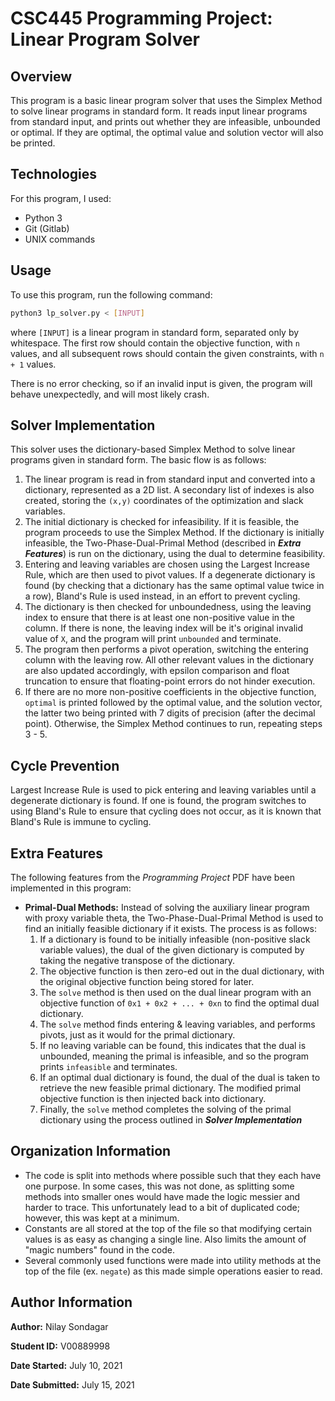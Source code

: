 # CSC445 Programming Project: Linear Program Solver

## Overview
This program is a basic linear program solver that uses the Simplex Method to solve linear programs in standard form. It reads input linear programs from standard input, and prints out whether they are infeasible, unbounded or optimal. If they are optimal, the optimal value and solution vector will also be printed.

## Technologies
For this program, I used:
- Python 3
- Git (Gitlab)
- UNIX commands

## Usage
To use this program, run the following command:
```sh
python3 lp_solver.py < [INPUT]
```
where `[INPUT]` is a linear program in standard form, separated only by whitespace. The first row should contain the objective function, with `n` values, and all subsequent rows should contain the given constraints, with `n + 1` values.

There is no error checking, so if an invalid input is given, the program will behave unexpectedly, and will most likely crash.

## Solver Implementation
This solver uses the dictionary-based Simplex Method to solve linear programs given in standard form. The basic flow is as follows:

1. The linear program is read in from standard input and converted into a dictionary, represented as a 2D list. A secondary list of indexes is also created, storing the `(x,y)` coordinates of the optimization and slack variables.
2. The initial dictionary is checked for infeasibility. If it is feasible, the program proceeds to use the Simplex Method. If the dictionary is initially infeasible, the Two-Phase-Dual-Primal Method (described in **_Extra Features_**) is run on the dictionary, using the dual to determine feasibility.
3. Entering and leaving variables are chosen using the Largest Increase Rule, which are then used to pivot values. If a degenerate dictionary is found (by checking that a dictionary has the same optimal value twice in a row), Bland's Rule is used instead, in an effort to prevent cycling.
4. The dictionary is then checked for unboundedness, using the leaving index to ensure that there is at least one non-positive value in the column. If there is none, the leaving index will be it's original invalid value of `X`, and the program will print `unbounded` and terminate.
5. The program then performs a pivot operation, switching the entering column with the leaving row. All other relevant values in the dictionary are also updated accordingly, with epsilon comparison and float truncation to ensure that floating-point errors do not hinder execution.
6. If there are no more non-positive coefficients in the objective function, `optimal` is printed followed by the optimal value, and the solution vector, the latter two being printed with 7 digits of precision (after the decimal point). Otherwise, the Simplex Method continues to run, repeating steps 3 - 5.

## Cycle Prevention
Largest Increase Rule is used to pick entering and leaving variables until a degenerate dictionary is found. If one is found, the program switches to using Bland's Rule to ensure that cycling does not occur, as it is known that Bland's Rule is immune to cycling.

## Extra Features
The following features from the *Programming Project* PDF have been implemented in this program:
- **Primal-Dual Methods:** Instead of solving the auxiliary linear program with proxy variable theta, the Two-Phase-Dual-Primal Method is used to find an initially feasible dictionary if it exists. The process is as follows:
    1. If a dictionary is found to be initially infeasible (non-positive slack variable values), the dual of the given dictionary is computed by taking the negative transpose of the dictionary.
    2. The objective function is then zero-ed out in the dual dictionary, with the original objective function being stored for later.
    3. The `solve` method is then used on the dual linear program with an objective function of `0x1 + 0x2 + ... + 0xn` to find the optimal dual dictionary.
    4. The `solve` method finds entering & leaving variables, and performs pivots, just as it would for the primal dictionary.
    5. If no leaving variable can be found, this indicates that the dual is unbounded, meaning the primal is infeasible, and so the program prints `infeasible` and terminates.
    6. If an optimal dual dictionary is found, the dual of the dual is taken to retrieve the new feasible primal dictionary. The modified primal objective function is then injected back into dictionary.
    7. Finally, the `solve` method completes the solving of the primal dictionary using the process outlined in **_Solver Implementation_**

## Organization Information
- The code is split into methods where possible such that they each have one purpose. In some cases, this was not done, as splitting some methods into smaller ones would have made the logic messier and harder to trace. This unfortunately lead to a bit of duplicated code; however, this was kept at a minimum.
- Constants are all stored at the top of the file so that modifying certain values is as easy as changing a single line. Also limits the amount of "magic numbers" found in the code.
- Several commonly used functions were made into utility methods at the top of the file (ex. `negate`) as this made simple operations easier to read.

## Author Information
**Author:** Nilay Sondagar

**Student ID:** V00889998

**Date Started:** July 10, 2021

**Date Submitted:** July 15, 2021